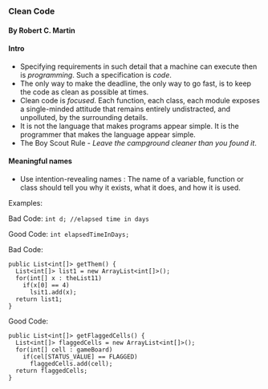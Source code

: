 ### Clean Code
#### By Robert C. Martin

#### Intro

* Specifying requirements in such detail that a machine can execute then is <i>programming</i>. Such a specification is <i>code</i>.
* The only way to make the deadline, the only way to go fast, is to keep the code as clean as possible at times.
* Clean code is <i>focused</i>. Each function, each class, each module exposes a single-minded attitude that remains entirely undistracted, and unpolluted, by the surrounding details.
* It is not the language that makes programs appear simple. It is the programmer that makes the language appear simple.
* The Boy Scout Rule - <i>Leave the campground cleaner than you found it</i>.

#### Meaningful names

* Use intention-revealing names : The name of a variable, function or class should tell you why it exists, what it does, and how it is used.

Examples:

Bad Code:
```int d; //elapsed time in days```

Good Code:
```int elapsedTimeInDays;```

Bad Code:
```
public List<int[]> getThem() {
  List<int[]> list1 = new ArrayList<int[]>();
  for(int[] x : theList11)
    if(x[0] == 4)
      lsit1.add(x);
  return list1;
}
```

Good Code:
```
public List<int[]> getFlaggedCells() {
  List<int[]> flaggedCells = new ArrayList<int[]>();
  for(int[] cell : gameBoard)
    if(cel[STATUS_VALUE] == FLAGGED)
      flaggedCells.add(cell);
  return flaggedCells;
}
```
